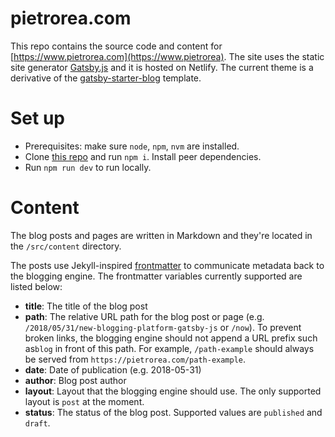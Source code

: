 # pietrorea.com

This repo contains the source code and content for [https://www.pietrorea.com](https://www.pietrorea). The site uses the static site generator [Gatsby.js](https://github.com/gatsbyjs/) and it is hosted on Netlify. The current theme is a derivative of the [gatsby-starter-blog](https://github.com/gatsbyjs/gatsby-starter-blog) template.

# Set up

- Prerequisites: make sure `node`, `npm`, `nvm` are installed.
- Clone [this repo](https://github.com/pietrorea/pietrorea.com) and run `npm i`. Install peer dependencies.
- Run `npm run dev` to run locally.

# Content

The blog posts and pages are written in Markdown and they're located in the `/src/content` directory.

The posts use Jekyll-inspired [frontmatter](https://jekyllrb.com/docs/frontmatter/) to communicate metadata back to the blogging engine. The frontmatter variables currently supported are listed below:

- **title**: The title of the blog post
- **path**: The relative URL path for the blog post or page (e.g. `/2018/05/31/new-blogging-platform-gatsby-js` or `/now`). To prevent broken links, the blogging engine should not append a URL prefix such as`blog` in front of this path. For example, `/path-example` should always be served from `https://pietrorea.com/path-example`. 
- **date**: Date of publication (e.g. 2018-05-31)
- **author**: Blog post author
- **layout**: Layout that the blogging engine should use. The only supported layout is `post` at the moment.
- **status**: The status of the blog post. Supported values are `published` and `draft`.
